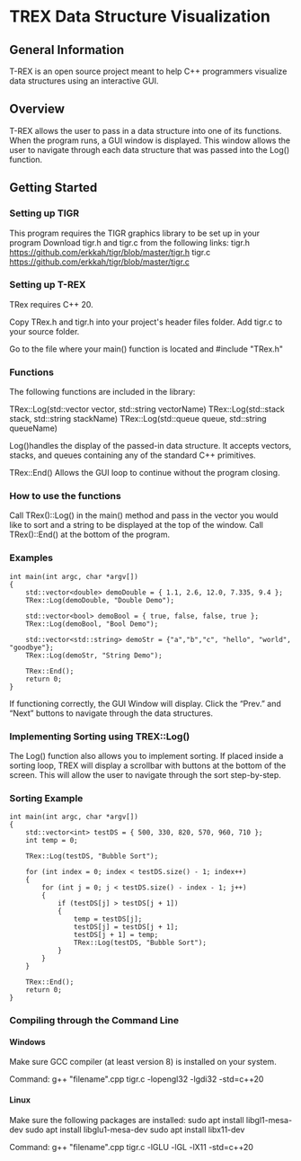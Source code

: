 # TREX Data Structure Visualization 
## General Information 
T-REX is an open source project meant to help C++ programmers visualize data structures using an interactive GUI. 

## Overview 
T-REX allows the user to pass in a data structure into one of its functions. When the program runs, a GUI window is displayed. This window allows the user to navigate through each data structure that was passed into the Log() function. 

## Getting Started 

### Setting up TIGR 
This program requires the TIGR graphics library to be set up in your program
Download tigr.h and tigr.c from the following links: 
tigr.h	https://github.com/erkkah/tigr/blob/master/tigr.h 
tigr.c	https://github.com/erkkah/tigr/blob/master/tigr.c 

### Setting up T-REX 
TRex requires C++ 20. 

Copy TRex.h and tigr.h into your project's header files folder. Add tigr.c to your source folder.

Go to the file where your main() function is located and #include "TRex.h"

### Functions 
The following functions are included in the library: 

TRex::Log(std::vector<datatype> vector, std::string vectorName) 
TRex::Log(std::stack<datatype> stack, std::string stackName) 
TRex::Log(std::queue<datatype> queue, std::string queueName) 

Log()handles the display of the passed-in data structure. It accepts vectors, stacks, and queues containing any of the standard C++ primitives. 

TRex::End() 
Allows the GUI loop to continue without the program closing. 

### How to use the functions 
Call TRex()::Log() in the main() method and pass in the vector you would like to sort and a string to be displayed at the top of the window.
Call TRex()::End() at the bottom of the program. 

### Examples 
```
int main(int argc, char *argv[])
{
    std::vector<double> demoDouble = { 1.1, 2.6, 12.0, 7.335, 9.4 };
    TRex::Log(demoDouble, "Double Demo");
    
    std::vector<bool> demoBool = { true, false, false, true };
    TRex::Log(demoBool, "Bool Demo");

    std::vector<std::string> demoStr = {"a","b","c", "hello", "world", "goodbye"};
    TRex::Log(demoStr, "String Demo");

    TRex::End();
    return 0;
}
```
If functioning correctly, the GUI Window will display. 
Click the “Prev.” and “Next” buttons to navigate through the data structures. 

### Implementing Sorting using TREX::Log()
The Log() function also allows you to implement sorting. If placed inside a sorting loop, TREX will display a scrollbar with buttons at the bottom of the screen. This will allow the user to navigate through the sort step-by-step. 

### Sorting Example 
```
int main(int argc, char *argv[])
{
    std::vector<int> testDS = { 500, 330, 820, 570, 960, 710 };
    int temp = 0;

    TRex::Log(testDS, "Bubble Sort");

    for (int index = 0; index < testDS.size() - 1; index++)
    {
        for (int j = 0; j < testDS.size() - index - 1; j++)
        {
            if (testDS[j] > testDS[j + 1])
            {
                temp = testDS[j];
                testDS[j] = testDS[j + 1];
                testDS[j + 1] = temp;
                TRex::Log(testDS, "Bubble Sort");
            }
        }
    }

    TRex::End();
    return 0;
}
```
### Compiling through the Command Line 
#### Windows 
Make sure GCC compiler (at least version 8) is installed on your system. 

Command: 
g++ "filename".cpp tigr.c -lopengl32 -lgdi32 -std=c++20 

#### Linux 
Make sure the following packages are installed: 
sudo apt install libgl1-mesa-dev 
sudo apt install libglu1-mesa-dev 
sudo apt install libx11-dev 

Command: 
g++ "filename".cpp tigr.c -lGLU -lGL -lX11 -std=c++20
